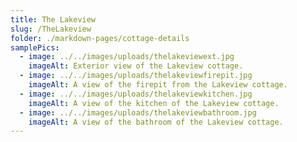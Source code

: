 ```yaml
---
title: The Lakeview
slug: /TheLakeview
folder: ./markdown-pages/cottage-details
samplePics:
  - image: ../../images/uploads/thelakeviewext.jpg
    imageAlt: Exterior view of the Lakeview cottage.
  - image: ../../images/uploads/thelakeviewfirepit.jpg
    imageAlt: A view of the firepit from the Lakeview cottage.
  - image: ../../images/uploads/thelakeviewkitchen.jpg
    imageAlt: A view of the kitchen of the Lakeview cottage.
  - image: ../../images/uploads/thelakeviewbathroom.jpg
    imageAlt: A view of the bathroom of the Lakeview cottage.
---
```


